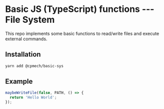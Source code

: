 # Basic JS (TypeScript) functions --- File System

This repo implements some basic functions to read/write files and execute external commands.

## Installation

```bash
yarn add @cpmech/basic-sys
```

## Example

```ts
maybeWriteFile(false, PATH, () => {
  return 'Hello World';
});
```
